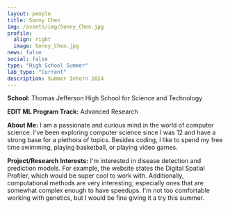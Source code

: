 ```yaml
---
layout: people
title: Sonny Chen
img: /assets/img/Sonny_Chen.jpg
profile:
  align: right
  image: Sonny_Chen.jpg
news: false
social: false
type: "High School Summer"
lab_type: "Current"
description: Summer Intern 2024
---
```


**School:** Thomas Jefferson High School for Science and Technology

**EDIT ML Program Track:**
Advanced Research

**About Me:**
I am a passionate and curious mind in the world of computer science. I've been exploring computer science since I was 12 and have a strong base for a plethora of topics. Besides coding, I like to spend my free time swimming, playing basketball, or playing video games. 

**Project/Research Interests:**
I'm interested in disease detection and prediction models. For example, the website states the Digital Spatial Profiler, which would be super cool to work with. Additionally, computational methods are very interesting, especially ones that are somewhat complex enough to have speedups. I'm not too comfortable working with genetics, but I would be fine giving it a try this summer.
    